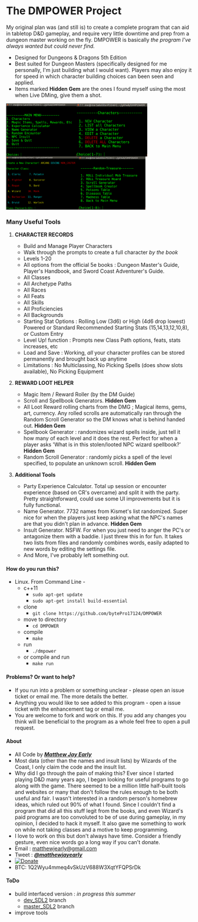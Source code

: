 
# The DMPOWER Project


My original plan was (and still is) to create a complete program that can aid in tabletop D&D gameplay, and require very little downtime and prep from a dungeon master working on the fly. DMPOWER is basically _the program I've always wanted but could never find._ 
 * Designed for Dungeons & Dragons 5th Edition
 * Best suited for Dungeon Masters (specifically designed for me personally, I'm just building what I would want). Players may also enjoy it for speed in which character building choices can been seen and applied.  
 * Items marked **Hidden Gem** are the ones I found myself using the most when Live DMing, give them a shot.

<img src="Screenshots/cliscreenshot.png" height="144px" align="left">

<img src="Screenshots/cliscreenshot_characters.png" height="144px" align="left">

<img src="Screenshots/cliscreenshot_characters2.png" height="144px" align="left">

<img src="Screenshots/cliscreenshot_treasure.png" height="144px" align="center">

### Many Useful Tools

1. **CHARACTER RECORDS** 

    * Build and Manage Player Characters
    * Walk through the prompts to create a full character _by the book_
    * Levels 1-20
    * All options from the official 5e books : Dungeon Master's Guide, Player's Handbook, and Sword Coast Adventurer's Guide.  
    * All Classes
    * All Archetype Paths
    * All Races
    * All Feats 
    * All Skills 
    * All Proficiencies 
    * All Backgrounds
    * Starting Stat Options : Rolling Low (3d6) or High (4d6 drop lowest) Powered or Standard Recommended Starting Stats (15,14,13,12,10,8), or Custom Entry
    * Level Up! function : Prompts new Class Path options, feats, stats increases, etc
    * Load and Save : Working, _all_ your character profiles can be stored permanently and brought back up anytime
    * Limitations : No Multiclassing, No Picking Spells (does show slots available), No Picking Equipment


2. **REWARD LOOT HELPER** 

    * Magic Item / Reward Roller (by the DM Guide)
    * Scroll and Spellbook Generators. **Hidden Gem**  
    * All Loot Reward rolling charts from the DMG ; Magical items, gems, art, currency. Any rolled scrolls are automatically ran through the Random Scroll Generator so the DM knows what is behind handed out. **Hidden Gem** 
    * Spellbook Generator : randomizes wizard spells inside, just tell it how many of each level and it does the rest. Perfect for when a player asks 'What is in this stolen/looted NPC wizard spellbook?' **Hidden Gem** 
    * Random Scroll Generator : randomly picks a spell of the level specified, to populate an unknown scroll. **Hidden Gem** 

3. **Additional Tools**  

    * Party Experience Calculator. Total up session or encounter experience (based on CR's overcame) and split it with the party. Pretty straightforward, could use some UI improvements but it is fully functional.
    * Name Generator. 7732 names from Kismet's list randomized. Super nice for when the players just keep asking what the NPC's names are that you didn't plan in advance. **Hidden Gem**   
    * Insult Generator. NSFW. For when you just need to anger the PC's or antagonize them with a baddie. I just threw this in for fun. It takes two lists from files and randomly combines words, easily adapted to new words by editing the settings file.
    * And More, I've probably left something out.

#### How do you run this?  

* Linux. From Command Line -
    * c++11  
        * ````sudo apt-get update````
        * ````sudo apt-get install build-essential````
    * clone
        * ````git clone https://github.com/bytePro17124/DMPOWER````
    * move to directory
        * ````cd DMPOWER````
	* compile 
		* ````make````
	* run 
		* ````./dmpower````
	* or compile and run 
		* ````make run````


#### Problems? Or want to help?
  
* If you run into a problem or something unclear - please open an issue ticket or email me. The more details the better.  
* Anything you would like to see added to this program - open a issue ticket with the enhancement tag or email me.  
* You are welcome to fork and work on this. If you add any changes you think will be beneficial to the program as a whole feel free to open a pull request.

#### About

* All Code by [**_Matthew Jay Early_**](https://twitter.com/matthewjayearly) 
* Most data (other than the names and insult lists) by Wizards of the Coast, I only claim the code and the insult list.
* Why did I go through the pain of making this? Ever since I started playing D&D many years ago, I began looking for useful programs to go along with the game. There seemed to be a million little half-built tools and websites or many that don't follow the rules enough to be both useful and fair. I wasn't interested in a random person's homebrew ideas, which ruled out 90% of what I found. Since I couldn't find a program that did all this stuff legit from the books, and even Wizard's paid programs are too convoluted to be of use during gameplay, in my opinion, I decided to hack it myself. It also gave me something to work on while not taking classes and a motive to keep programming.
* I love to work on this but don't always have time. Consider a friendly gesture, even nice words go a long way if you can't donate.
* Email : [matthewjearly@gmail.com](mailto::matthewjearly@gmail.com) 
* Tweet : [**_@matthewjayearly_**](https://twitter.com/matthewjayearly) 
* [![Donate](https://img.shields.io/badge/Donate-PayPal-green.svg)](https://www.paypal.com/cgi-bin/webscr?cmd=_s-xclick&hosted_button_id=982RBXVEKD9Z8)
* BTC: 1Q2Wyu4mmeq4vSkUzV688W3XqtYFQPSrDk

#### ToDo
* build interfaced version : _in progress this summer_ 
    * [dev_SDL2](https://github.com/bytePro17124/DMPOWER/tree/dev_SDL2) branch 
    * [master_SDL2](https://github.com/bytePro17124/DMPOWER/tree/master_SDL2) branch
* improve tools
